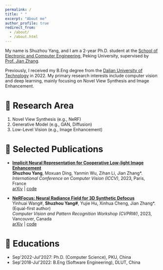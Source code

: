 ```yaml
---
permalink: /
title: " "
excerpt: "About me"
author_profile: true
redirect_from: 
  - /about/
  - /about.html
---
```


My name is Shuzhou Yang, and I am a 2-year Ph.D. student at the [School of Electronic and Computer Engineering](https://www.ece.pku.edu.cn/), Peking University, supervised by [Prof. Jian Zhang](https://jianzhang.tech/).

Previously, I received my B.Eng degree from the [Dalian University of Technology](https://en.dlut.edu.cn/) in 2022. My primary research interests include computer vision and deep learning, mainly focusing on Novel View Synthesis and Image Enhancement.

# 📜 Research Area
1. Novel View Synthesis (e.g., NeRF)
2. Generative Model (e.g., GAN, Diffusion)
3. Low-Level Vision (e.g., Image Enhancement)

# 📝 Selected Publications
- [**Implicit Neural Representation for Cooperative Low-light Image Enhancement**](https://arxiv.org/pdf/2303.11722) \
   <strong>Shuzhou Yang</strong>, Moxuan Ding, Yanmin Wu, Zihan Li, Jian Zhang*. \
<em>International Conference on Computer Vision (ICCV)</em>, 2023, Paris, France \
<a href="https://arxiv.org/pdf/2303.11722">arXiv</a>  |  <a href="https://github.com/Ysz2022/NeRCo">code</a>

- [**NeRFocus: Neural Radiance Field for 3D Synthetic Defocus**](https://arxiv.org/abs/2203.05189) \
   Yinhuai Wang#, <strong>Shuzhou Yang#</strong>, Yujie Hu, Xinhua Cheng, Jian Zhang*. (Equal-first author)\
<em>Computer Vision and Pattern Recognition Workshop (CVPRW)</em>, 2023, Vancouver, Canada \
<a href="https://arxiv.org/abs/2203.05189">arXiv</a>  |  <a href="https://github.com/wyhuai/NeRFocus">code</a>


# 🏫 Educations
- Sep'2022-Jul'2027: Ph.D. (Computer Science), PKU, China
- Sep'2018-Jul'2022: B.Eng (Software Engineering), DLUT, China
